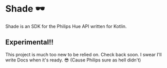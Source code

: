 # Shade 🕶
Shade is an SDK for the Philips Hue API written for Kotlin.

## Experimental!!
This project is much too new to be relied on.
Check back soon. 
I swear I'll write Docs when it's ready. 😎
(Cause Philips sure as hell didn't)
